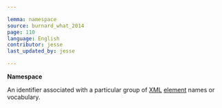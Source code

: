 ```yaml
---

lemma: namespace
source: burnard_what_2014
page: 110
language: English
contributor: jesse
last_updated_by: jesse

---
```

**Namespace**

An identifier associated with a particular group of [XML](XML.html) [element](element.html) names or vocabulary.
